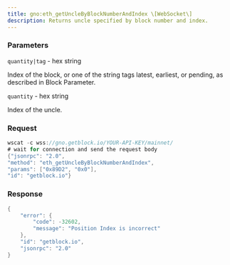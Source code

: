 ```yaml
---
title: gno:eth_getUncleByBlockNumberAndIndex \[WebSocket\]
description: Returns uncle specified by block number and index.
---
```


### Parameters


`quantity|tag` - hex string

Index of the block, or one of the string tags latest, earliest, or
pending, as described in Block Parameter.

`quantity` - hex string

Index of the uncle.

### Request

``` java
wscat -c wss://gno.getblock.io/YOUR-API-KEY/mainnet/ 
# wait for connection and send the request body 
{"jsonrpc": "2.0",
"method": "eth_getUncleByBlockNumberAndIndex",
"params": ["0x89D2", "0x0"],
"id": "getblock.io"}
```

###  Response

``` java
{
    "error": {
        "code": -32602,
        "message": "Position Index is incorrect"
    },
    "id": "getblock.io",
    "jsonrpc": "2.0"
}
```

